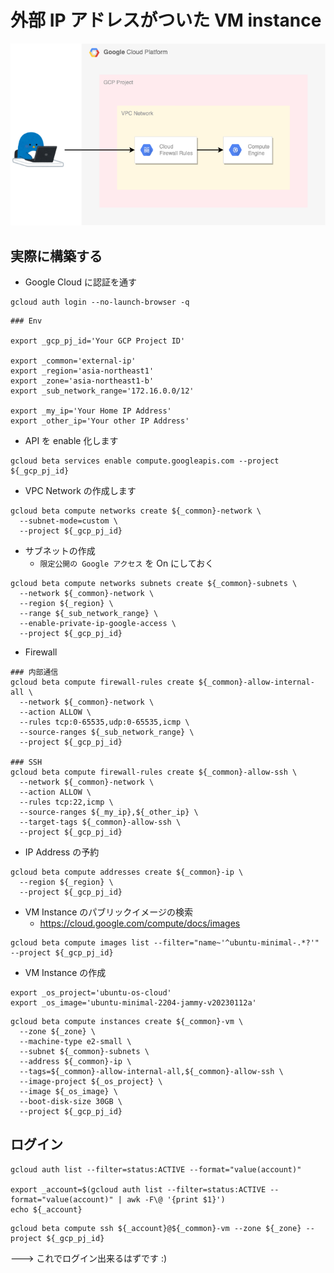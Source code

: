 # 外部 IP アドレスがついた VM instance

![](./01.png)

## 実際に構築する

+ Google Cloud に認証を通す

```
gcloud auth login --no-launch-browser -q
```

```
### Env

export _gcp_pj_id='Your GCP Project ID'

export _common='external-ip'
export _region='asia-northeast1'
export _zone='asia-northeast1-b'
export _sub_network_range='172.16.0.0/12'

export _my_ip='Your Home IP Address'
export _other_ip='Your other IP Address'
```

+ API を enable 化します

```
gcloud beta services enable compute.googleapis.com --project ${_gcp_pj_id}
```

+ VPC Network の作成します

```
gcloud beta compute networks create ${_common}-network \
  --subnet-mode=custom \
  --project ${_gcp_pj_id}
```

+ サブネットの作成
  + `限定公開の Google アクセス` を On にしておく

```
gcloud beta compute networks subnets create ${_common}-subnets \
  --network ${_common}-network \
  --region ${_region} \
  --range ${_sub_network_range} \
  --enable-private-ip-google-access \
  --project ${_gcp_pj_id}
```

+ Firewall

```
### 内部通信
gcloud beta compute firewall-rules create ${_common}-allow-internal-all \
  --network ${_common}-network \
  --action ALLOW \
  --rules tcp:0-65535,udp:0-65535,icmp \
  --source-ranges ${_sub_network_range} \
  --project ${_gcp_pj_id}

### SSH
gcloud beta compute firewall-rules create ${_common}-allow-ssh \
  --network ${_common}-network \
  --action ALLOW \
  --rules tcp:22,icmp \
  --source-ranges ${_my_ip},${_other_ip} \
  --target-tags ${_common}-allow-ssh \
  --project ${_gcp_pj_id}
```

+ IP Address の予約

```
gcloud beta compute addresses create ${_common}-ip \
  --region ${_region} \
  --project ${_gcp_pj_id}
```

+ VM Instance のパブリックイメージの検索
  + https://cloud.google.com/compute/docs/images

```
gcloud beta compute images list --filter="name~'^ubuntu-minimal-.*?'" --project ${_gcp_pj_id}
```

+ VM Instance の作成

```
export _os_project='ubuntu-os-cloud'
export _os_image='ubuntu-minimal-2204-jammy-v20230112a'
```
```
gcloud beta compute instances create ${_common}-vm \
  --zone ${_zone} \
  --machine-type e2-small \
  --subnet ${_common}-subnets \
  --address ${_common}-ip \
  --tags=${_common}-allow-internal-all,${_common}-allow-ssh \
  --image-project ${_os_project} \
  --image ${_os_image} \
  --boot-disk-size 30GB \
  --project ${_gcp_pj_id}
```

## ログイン

```
gcloud auth list --filter=status:ACTIVE --format="value(account)"

export _account=$(gcloud auth list --filter=status:ACTIVE --format="value(account)" | awk -F\@ '{print $1}')
echo ${_account}
```

```
gcloud beta compute ssh ${_account}@${_common}-vm --zone ${_zone} --project ${_gcp_pj_id}
```

---> これでログイン出来るはずです :)
